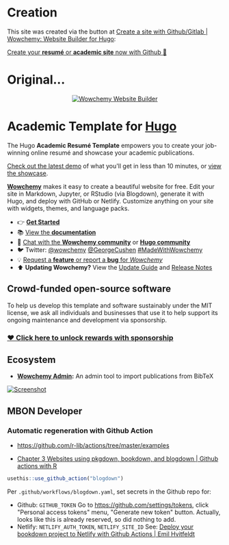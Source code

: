 
# Creation

This site was created via the button at [Create a site with Github/Gitlab | Wowchemy: Website Builder for Hugo](https://wowchemy.com/docs/install/):

<a href="https://app.netlify.com/start/deploy?repository=https://github.com/wowchemy/starter-academic" target="_blank" class="btn btn-primary px-3 py-3">Create your <strong>resumé</strong> or <strong>academic site</strong> now with Github 🚀</a>

# Original...

<p align="center"><a href="https://wowchemy.com" target="_blank" rel="noopener"><img src="https://wowchemy.com/img/logo_200px.png" alt="Wowchemy Website Builder"></a></p>

# Academic Template for [Hugo](https://github.com/gohugoio/hugo)

The Hugo **Academic Resumé Template** empowers you to create your job-winning online resumé and showcase your academic publications.

[Check out the latest demo](https://academic-demo.netlify.app) of what you'll get in less than 10 minutes, or [view the showcase](https://wowchemy.com/user-stories/).

[**Wowchemy**](https://wowchemy.com) makes it easy to create a beautiful website for free. Edit your site in Markdown, Jupyter, or RStudio (via Blogdown), generate it with Hugo, and deploy with GitHub or Netlify. Customize anything on your site with widgets, themes, and language packs.

- 👉 [**Get Started**](https://wowchemy.com/docs/install/)
- 📚 [View the **documentation**](https://wowchemy.com/docs/)
- 💬 [Chat with the **Wowchemy community**](https://discord.gg/z8wNYzb) or [**Hugo community**](https://discourse.gohugo.io)
- 🐦 Twitter: [@wowchemy](https://twitter.com/wowchemy) [@GeorgeCushen](https://twitter.com/GeorgeCushen) [#MadeWithWowchemy](https://twitter.com/search?q=(%23MadeWithWowchemy%20OR%20%23MadeWithAcademic)&src=typed_query)
- 💡 [Request a **feature** or report a **bug** for _Wowchemy_](https://github.com/wowchemy/wowchemy-hugo-modules/issues)
- ⬆️ **Updating Wowchemy?** View the [Update Guide](https://wowchemy.com/docs/update/) and [Release Notes](https://wowchemy.com/updates/)

## Crowd-funded open-source software

To help us develop this template and software sustainably under the MIT license, we ask all individuals and businesses that use it to help support its ongoing maintenance and development via sponsorship.

### [❤️ Click here to unlock rewards with sponsorship](https://wowchemy.com/plans/)

## Ecosystem

* **[Wowchemy Admin](https://github.com/wowchemy/wowchemy-admin/):** An admin tool to import publications from BibTeX

[![Screenshot](https://raw.githubusercontent.com/wowchemy/wowchemy-hugo-modules/master/academic.png)](https://wowchemy.com)

<!--
[![Analytics](https://ga-beacon.appspot.com/UA-78646709-2/academic-kickstart/readme?pixel)](https://github.com/igrigorik/ga-beacon)
-->

## MBON Developer

### Automatic regeneration with Github Action 

- https://github.com/r-lib/actions/tree/master/examples

* [Chapter 3 Websites using pkgdown, bookdown, and blogdown | Github actions with R](https://ropenscilabs.github.io/actions_sandbox/websites-using-pkgdown-bookdown-and-blogdown.html#deploy-blogdown)

```r
usethis::use_github_action("blogdown")
```

Per `.github/workflows/blogdown.yaml`, set secrets in the Github repo for:
- Github: `GITHUB_TOKEN`
  Go to https://github.com/settings/tokens, click "Personal access tokens" menu, "Generate new token" button. Actually, looks like this is already reserved, so did nothing to add.
- Netlify: `NETLIFY_AUTH_TOKEN`, `NETLIFY_SITE_ID`
  See: [Deploy your bookdown project to Netlify with Github Actions | Emil Hvitfeldt](https://www.hvitfeldt.me/blog/bookdown-netlify-github-actions/)


